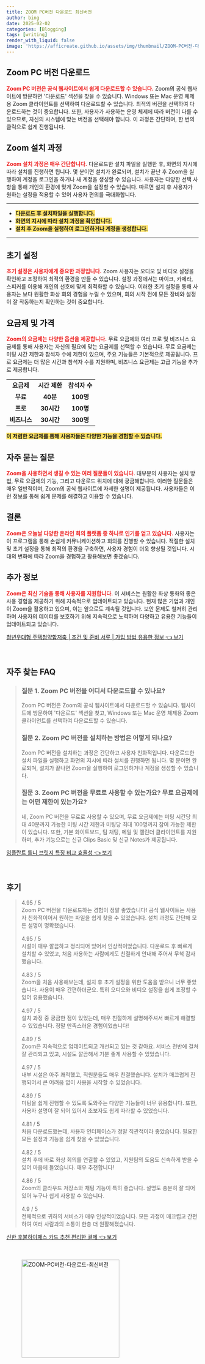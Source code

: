 ```yaml
---
title: ZOOM PC버전 다운로드 최신버전
author: bing
date: 2025-02-02
categories: [Blogging]
tags: [writing]
render_with_liquid: false
image: 'https://afficreate.github.io/assets/img/thumbnail/ZOOM-PC버전-다운로드-최신버전.webp'
---
```



<h2 id='Zoom PC 버전 다운로드'>Zoom PC 버전 다운로드</h2>

<p><b><span style="color: #ee2323;">Zoom PC 버전은 공식 웹사이트에서 쉽게 다운로드할 수 있습니다.</span></b> Zoom의 공식 웹사이트에 방문하면 '다운로드' 섹션을 찾을 수 있습니다. Windows 또는 Mac 운영 체제용 Zoom 클라이언트를 선택하여 다운로드할 수 있습니다. 최적의 버전을 선택하여 다운로드하는 것이 중요합니다. 또한, 사용자가 사용하는 운영 체제에 따라 버전이 다를 수 있으므로, 자신의 시스템에 맞는 버전을 선택해야 합니다. 이 과정은 간단하며, 한 번의 클릭으로 쉽게 진행됩니다.</p>

<h2 id='Zoom 설치 과정'>Zoom 설치 과정</h2>

<p><b><span style="color: #ee2323;">Zoom 설치 과정은 매우 간단합니다.</span></b> 다운로드한 설치 파일을 실행한 후, 화면의 지시에 따라 설치를 진행하면 됩니다. 몇 분이면 설치가 완료되며, 설치가 끝난 후 Zoom을 실행하여 계정을 로그인을 하거나 새 계정을 생성할 수 있습니다. 사용자는 다양한 선택 사항을 통해 개인의 환경에 맞게 Zoom을 설정할 수 있습니다. 따르면 설치 후 사용자가 원하는 설정을 적용할 수 있어 사용자 편의를 극대화합니다.</p>

<hr />

<ul>
    <li><b><span style="background-color: #ffe066;">다운로드 후 설치파일을 실행합니다.</span></b></li>
    <li><b><span style="background-color: #ffe066;">화면의 지시에 따라 설치 과정을 확인합니다.</span></b></li>
    <li><b><span style="background-color: #ffe066;">설치 후 Zoom을 실행하여 로그인하거나 계정을 생성합니다.</span></b></li>
</ul>

<hr />

<h2 id='초기 설정'>초기 설정</h2>

<p><b><span style="color: #ee2323;">초기 설정은 사용자에게 중요한 과정입니다.</span></b> Zoom 사용자는 오디오 및 비디오 설정을 확인하고 조정하여 최적의 환경을 만들 수 있습니다. 설정 과정에서는 마이크, 카메라, 스피커를 이용해 개인의 선호에 맞게 최적화할 수 있습니다. 이러한 초기 설정을 통해 사용자는 보다 원활한 화상 회의 경험을 누릴 수 있으며, 회의 시작 전에 모든 장비와 설정이 잘 작동하는지 확인하는 것이 중요합니다.</p>

<h2 id='요금제 및 가격'>요금제 및 가격</h2>

<p><b><span style="color: #ee2323;">Zoom의 요금제는 다양한 옵션을 제공합니다.</span></b> 무료 요금제와 여러 프로 및 비즈니스 요금제를 통해 사용자는 자신의 필요에 맞는 요금제를 선택할 수 있습니다. 무료 요금제는 미팅 시간 제한과 참석자 수에 제한이 있으며, 주요 기능들은 기본적으로 제공됩니다. 프로 요금제는 더 많은 시간과 참석자 수를 지원하며, 비즈니스 요금제는 고급 기능을 추가로 제공합니다.</p>

<table>
    <tr>
        <td style="text-align: center; height: 17px;"><b>요금제</b></td>
        <td style="text-align: center; height: 17px;"><b>시간 제한</b></td>
        <td style="text-align: center; height: 17px;"><b>참석자 수</b></td>
    </tr>
    <tr>
        <td style="text-align: center; height: 17px;"><b>무료</b></td>
        <td style="text-align: center; height: 17px;"><b>40분</b></td>
        <td style="text-align: center; height: 17px;"><b>100명</b></td>
    </tr>
    <tr>
        <td style="text-align: center; height: 17px;"><b>프로</b></td>
        <td style="text-align: center; height: 17px;"><b>30시간</b></td>
        <td style="text-align: center; height: 17px;"><b>100명</b></td>
    </tr>
    <tr>
        <td style="text-align: center; height: 17px;"><b>비즈니스</b></td>
        <td style="text-align: center; height: 17px;"><b>30시간</b></td>
        <td style="text-align: center; height: 17px;"><b>300명</b></td>
    </tr>
</table>

<p><b><span style="background-color: #ffe066;">이 저렴한 요금제를 통해 사용자들은 다양한 기능을 경험할 수 있습니다.</span></b></p>

<h2 id='자주 묻는 질문'>자주 묻는 질문</h2>

<p><b><span style="color: #ee2323;">Zoom을 사용하면서 생길 수 있는 여러 질문들이 있습니다.</span></b> 대부분의 사용자는 설치 방법, 무료 요금제의 기능, 그리고 다운로드 위치에 대해 궁금해합니다. 이러한 질문들은 매우 일반적이며, Zoom의 공식 웹사이트에 자세한 설명이 제공됩니다. 사용자들은 이런 정보를 통해 쉽게 문제를 해결하고 이용할 수 있습니다.</p>

<h2 id='결론'>결론</h2>

<p><b><span style="color: #ee2323;">Zoom은 오늘날 다양한 온라인 회의 플랫폼 중 하나로 인기를 얻고 있습니다.</span></b> 사용자는 이 프로그램을 통해 손쉽게 커뮤니케이션하고 회의를 진행할 수 있습니다. 적절한 설치 및 초기 설정을 통해 최적의 환경을 구축하면, 사용자 경험이 더욱 향상될 것입니다. 시대의 변화에 따라 Zoom을 경험하고 활용해보면 좋겠습니다.</p>

<h2 id='추가 정보'>추가 정보</h2>

<p><b><span style="color: #ee2323;">Zoom은 최신 기술을 통해 사용자를 지원합니다.</span></b> 이 서비스는 원활한 화상 통화와 좋은 사용 경험을 제공하기 위해 지속적으로 업데이트되고 있습니다. 현재 많은 기업과 개인이 Zoom을 활용하고 있으며, 이는 앞으로도 계속될 것입니다. 보안 문제도 철저히 관리하며 사용자의 데이터를 보호하기 위해 지속적으로 노력하며 다양하고 유용한 기능들이 업데이트되고 있습니다.</p>


<p><a class="click-button" title="청년우대형 주택청약합저축 | 조건 및 준비 서류 | 가입 방법 유용한 정보" href="https://afficreate.github.io/posts/%EC%B2%AD%EB%85%84%EC%9A%B0%EB%8C%80%ED%98%95-%EC%A3%BC%ED%83%9D%EC%B2%AD%EC%95%BD%ED%95%A9%EC%A0%80%EC%B6%95-%EC%A1%B0%EA%B1%B4-%EB%B0%8F-%EC%A4%80%EB%B9%84-%EC%84%9C%EB%A5%98-%EA%B0%80%EC%9E%85-%EB%B0%A9%EB%B2%95-%EC%9C%A0%EC%9A%A9%ED%95%9C-%EC%A0%95%EB%B3%B4/" rel="dofollow">청년우대형 주택청약합저축 | 조건 및 준비 서류 | 가입 방법 유용한 정보 👈 보기</a></p><br>
<h2 id='자주_찾는_FAQ'>자주 찾는 FAQ</h2>
<div itemscope="" itemtype="https://schema.org/FAQPage"> 
<blockquote> 
<div itemscope="" itemprop="mainEntity" itemtype="https://schema.org/Question"> 
<h3 itemprop="name">질문 1. Zoom PC 버전을 어디서 다운로드할 수 있나요?</h3> 
<div itemscope="" itemprop="acceptedAnswer" itemtype="https://schema.org/Answer"> 
<span itemprop="text"> 
<p>Zoom PC 버전은 Zoom의 공식 웹사이트에서 다운로드할 수 있습니다. 웹사이트에 방문하여 '다운로드' 섹션을 찾고, Windows 또는 Mac 운영 체제용 Zoom 클라이언트를 선택하여 다운로드할 수 있습니다.</p> 
</span> 
</div> 
</div> 

<div itemscope="" itemprop="mainEntity" itemtype="https://schema.org/Question"> 
<h3 itemprop="name">질문 2. Zoom PC 버전을 설치하는 방법은 어떻게 되나요?</h3> 
<div itemscope="" itemprop="acceptedAnswer" itemtype="https://schema.org/Answer"> 
<span itemprop="text"> 
<p>Zoom PC 버전을 설치하는 과정은 간단하고 사용자 친화적입니다. 다운로드한 설치 파일을 실행하고 화면의 지시에 따라 설치를 진행하면 됩니다. 몇 분이면 완료되며, 설치가 끝나면 Zoom을 실행하여 로그인하거나 계정을 생성할 수 있습니다.</p> 
</span> 
</div> 
</div> 

<div itemscope="" itemprop="mainEntity" itemtype="https://schema.org/Question"> 
<h3 itemprop="name">질문 3. Zoom PC 버전을 무료로 사용할 수 있는가요? 무료 요금제에는 어떤 제한이 있는가요?</h3> 
<div itemscope="" itemprop="acceptedAnswer" itemtype="https://schema.org/Answer"> 
<span itemprop="text"> 
<p>네, Zoom PC 버전을 무료로 사용할 수 있으며, 무료 요금제에는 미팅 시간당 최대 40분까지 가능한 미팅 시간 제한과 미팅당 최대 100명까지 참여 가능한 제한이 있습니다. 또한, 기본 화이트보드, 팀 채팅, 메일 및 캘린더 클라이언트를 지원하며, 추가 기능으로는 신규 Clips Basic 및 신규 Notes가 제공됩니다.</p> 
</span> 
</div> 
</div> 
</blockquote> 
</div>
<p><a class="click-button" title="임플란트 틀니 브릿지 특징 비교 효율성" href="https://afficreate.github.io/posts/%EC%9E%84%ED%94%8C%EB%9E%80%ED%8A%B8-%ED%8B%80%EB%8B%88-%EB%B8%8C%EB%A6%BF%EC%A7%80-%ED%8A%B9%EC%A7%95-%EB%B9%84%EA%B5%90-%ED%9A%A8%EC%9C%A8%EC%84%B1/" rel="dofollow">임플란트 틀니 브릿지 특징 비교 효율성 👈 보기</a></p><br>
<h2 id='후기'>후기</h2>
<div itemscope itemtype="https://schema.org/Product">
  <blockquote>
  <div itemprop="review" itemscope itemtype="https://schema.org/Review">
      <div itemprop="reviewRating" itemscope itemtype="https://schema.org/Rating"> <span itemprop="ratingValue">4.95</span> / <span itemprop="bestRating">5</span> </div>
      <span itemprop="reviewBody">Zoom PC 버전을 다운로드하는 경험이 정말 좋았습니다! 공식 웹사이트는 사용자 친화적이어서 원하는 파일을 쉽게 찾을 수 있었습니다. 설치 과정도 간단해 모든 설명이 명확했습니다.</span>
  </div>
  <br>
  <div itemprop="review" itemscope itemtype="https://schema.org/Review">
      <div itemprop="reviewRating" itemscope itemtype="https://schema.org/Rating"> <span itemprop="ratingValue">4.95</span> / <span itemprop="bestRating">5</span> </div>
      <span itemprop="reviewBody">시설이 매우 깔끔하고 정리되어 있어서 인상적이었습니다. 다운로드 후 빠르게 설치할 수 있었고, 처음 사용하는 사람에게도 친절하게 안내해 주어서 무척 감사했습니다.</span>
  </div>
  <br>
  <div itemprop="review" itemscope itemtype="https://schema.org/Review">
      <div itemprop="reviewRating" itemscope itemtype="https://schema.org/Rating"> <span itemprop="ratingValue">4.83</span> / <span itemprop="bestRating">5</span> </div>
      <span itemprop="reviewBody">Zoom을 처음 사용해보는데, 설치 후 초기 설정을 위한 도움을 받으니 너무 좋았습니다. 사용이 매우 간편하더군요. 특히 오디오와 비디오 설정을 쉽게 조정할 수 있어 유용했습니다.</span>
  </div>
  <br>
  <div itemprop="review" itemscope itemtype="https://schema.org/Review">
      <div itemprop="reviewRating" itemscope itemtype="https://schema.org/Rating"> <span itemprop="ratingValue">4.97</span> / <span itemprop="bestRating">5</span> </div>
      <span itemprop="reviewBody">설치 과정 중 궁금한 점이 있었는데, 매우 친절하게 설명해주셔서 빠르게 해결할 수 있었습니다. 정말 만족스러운 경험이었습니다!</span>
  </div>
  <br>
  <div itemprop="review" itemscope itemtype="https://schema.org/Review">
      <div itemprop="reviewRating" itemscope itemtype="https://schema.org/Rating"> <span itemprop="ratingValue">4.89</span> / <span itemprop="bestRating">5</span> </div>
      <span itemprop="reviewBody">Zoom은 지속적으로 업데이트되고 개선되고 있는 것 같아요. 서비스 전반에 걸쳐 잘 관리되고 있고, 시설도 깔끔해서 기분 좋게 사용할 수 있었습니다.</span>
  </div>
  <br>
  <div itemprop="review" itemscope itemtype="https://schema.org/Review">
      <div itemprop="reviewRating" itemscope itemtype="https://schema.org/Rating"> <span itemprop="ratingValue">4.97</span> / <span itemprop="bestRating">5</span> </div>
      <span itemprop="reviewBody">내부 시설은 아주 쾌적했고, 직원분들도 매우 친절했습니다. 설치가 매끄럽게 진행되어서 큰 어려움 없이 사용을 시작할 수 있었습니다.</span>
  </div>
  <br>
  <div itemprop="review" itemscope itemtype="https://schema.org/Review">
      <div itemprop="reviewRating" itemscope itemtype="https://schema.org/Rating"> <span itemprop="ratingValue">4.89</span> / <span itemprop="bestRating">5</span> </div>
      <span itemprop="reviewBody">미팅을 쉽게 진행할 수 있도록 도와주는 다양한 기능들이 너무 유용합니다. 또한, 사용자 설명이 잘 되어 있어서 초보자도 쉽게 따라할 수 있었습니다.</span>
  </div>
  <br>
  <div itemprop="review" itemscope itemtype="https://schema.org/Review">
      <div itemprop="reviewRating" itemscope itemtype="https://schema.org/Rating"> <span itemprop="ratingValue">4.81</span> / <span itemprop="bestRating">5</span> </div>
      <span itemprop="reviewBody">처음 다운로드했는데, 사용자 인터페이스가 정말 직관적이라 좋았습니다. 필요한 모든 설정과 기능을 쉽게 찾을 수 있었습니다.</span>
  </div>
  <br>
  <div itemprop="review" itemscope itemtype="https://schema.org/Review">
      <div itemprop="reviewRating" itemscope itemtype="https://schema.org/Rating"> <span itemprop="ratingValue">4.82</span> / <span itemprop="bestRating">5</span> </div>
      <span itemprop="reviewBody">설치 후에 바로 화상 회의를 연결할 수 있었고, 지원팀의 도움도 신속하게 받을 수 있어 마음에 들었습니다. 매우 추천합니다!</span>
  </div>
  <br>
  <div itemprop="review" itemscope itemtype="https://schema.org/Review">
      <div itemprop="reviewRating" itemscope itemtype="https://schema.org/Rating"> <span itemprop="ratingValue">4.86</span> / <span itemprop="bestRating">5</span> </div>
      <span itemprop="reviewBody">Zoom의 클라우드 저장소와 채팅 기능이 특히 좋습니다. 설명도 충분히 잘 되어 있어 누구나 쉽게 사용할 수 있습니다.</span>
  </div>
  <br>
  <div itemprop="review" itemscope itemtype="https://schema.org/Review">
      <div itemprop="reviewRating" itemscope itemtype="https://schema.org/Rating"> <span itemprop="ratingValue">4.9</span> / <span itemprop="bestRating">5</span> </div>
      <span itemprop="reviewBody">전체적으로 귀하의 서비스가 매우 인상적이었습니다. 모든 과정이 매끄럽고 간편하여 여러 사람과의 소통이 한층 더 원활해졌습니다.</span>
  </div>
  </blockquote>
</div>
<p><a class="click-button" title="신한 후불하이패스 카드 추천 편리한 결제" href="https://afficreate.github.io/posts/%EC%8B%A0%ED%95%9C-%ED%9B%84%EB%B6%88%ED%95%98%EC%9D%B4%ED%8C%A8%EC%8A%A4-%EC%B9%B4%EB%93%9C-%EC%B6%94%EC%B2%9C-%ED%8E%B8%EB%A6%AC%ED%95%9C-%EA%B2%B0%EC%A0%9C/" rel="dofollow">신한 후불하이패스 카드 추천 편리한 결제 👈 보기</a></p><br>
<figure class="image"><img src="https://afficreate.github.io/assets/img/thumbnail/ZOOM-PC버전-다운로드-최신버전.webp" alt="ZOOM-PC버전-다운로드-최신버전" width="256" height="256"></figure>
